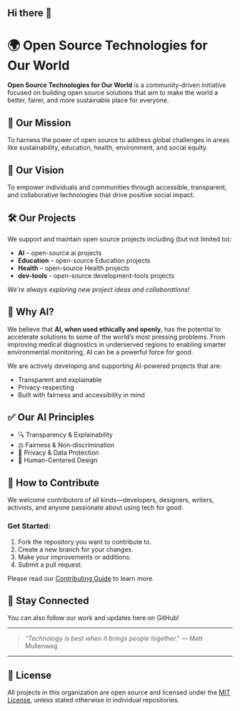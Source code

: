 ## Hi there 👋

<!--

**Here are some ideas to get you started:**

🙋‍♀️ A short introduction - what is your organization all about?
🌈 Contribution guidelines - how can the community get involved?
👩‍💻 Useful resources - where can the community find your docs? Is there anything else the community should know?
🍿 Fun facts - what does your team eat for breakfast?
🧙 Remember, you can do mighty things with the power of [Markdown](https://docs.github.com/github/writing-on-github/getting-started-with-writing-and-formatting-on-github/basic-writing-and-formatting-syntax)
-->

# 🌍 Open Source Technologies for Our World

**Open Source Technologies for Our World** is a community-driven initiative focused on building open source solutions that aim to make the world a better, fairer, and more sustainable place for everyone.

## 🚀 Our Mission

To harness the power of open source to address global challenges in areas like sustainability, education, health, environment, and social equity.

## 🌱 Our Vision

To empower individuals and communities through accessible, transparent, and collaborative technologies that drive positive social impact.

## 🛠️ Our Projects

We support and maintain open source projects including (but not limited to):

- **AI** – open-source ai projects
- **Education** – open-source Education projects
- **Health** – open-source Health projects
- **dev-tools** - open-source development-tools projects

_We're always exploring new project ideas and collaborations!_

## 🤖 Why AI?

We believe that **AI, when used ethically and openly**, has the potential to accelerate solutions to some of the world’s most pressing problems. From improving medical diagnostics in underserved regions to enabling smarter environmental monitoring, AI can be a powerful force for good.

We are actively developing and supporting AI-powered projects that are:

- Transparent and explainable
- Privacy-respecting
- Built with fairness and accessibility in mind

## ✅ Our AI Principles

- 🔍 Transparency & Explainability  
- ⚖️ Fairness & Non-discrimination  
- 🔐 Privacy & Data Protection  
- 🧠 Human-Centered Design  


## 🤝 How to Contribute

We welcome contributors of all kinds—developers, designers, writers, activists, and anyone passionate about using tech for good.

### Get Started:

1. Fork the repository you want to contribute to.
2. Create a new branch for your changes.
3. Make your improvements or additions.
4. Submit a pull request.

Please read our [Contributing Guide](CONTRIBUTING.md) to learn more.

## 💬 Stay Connected

You can also follow our work and updates here on GitHub!

---

> _"Technology is best when it brings people together."_ — Matt Mullenweg

---

## 📄 License

All projects in this organization are open source and licensed under the [MIT License](LICENSE), unless stated otherwise in individual repositories.
